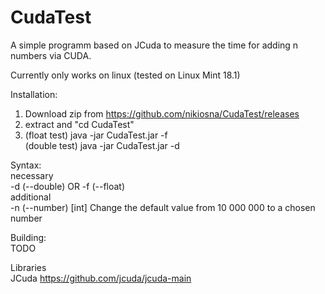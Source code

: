 # CudaTest
A simple programm based on JCuda to measure the time for adding n numbers via CUDA.

Currently only works on linux (tested on Linux Mint  18.1)

Installation:
  1. Download zip from https://github.com/nikiosna/CudaTest/releases
  2. extract and "cd CudaTest"
  3. (float  test) java -jar CudaTest.jar -f \
     (double test) java -jar CudaTest.jar -d

Syntax:\
    necessary\
    -d (--double) OR -f (--float)\
    additional\
    -n (--number) [int]   Change the default value from 10 000 000 to a chosen number

Building:\
    TODO
    
Libraries\
    JCuda https://github.com/jcuda/jcuda-main
